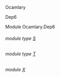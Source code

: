 Ocamlary

Dep6

Module Ocamlary.Dep6

<a id="module-type-S"></a>

###### module type [S](Ocamlary.Dep6.module-type-S.md)

<a id="module-type-T"></a>

###### module type [T](Ocamlary.Dep6.module-type-T.md)

<a id="module-X"></a>

###### module [X](Ocamlary.Dep6.X.md)